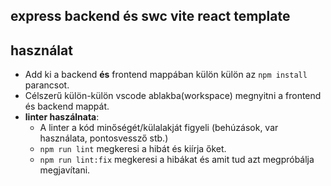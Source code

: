 ## express backend és swc vite react template

## használat

- Add ki a backend **és**  frontend mappában külön külön az `npm install` parancsot.
- Célszerű külön-külön vscode ablakba(workspace) megnyitni a frontend és backend mappát.
- **linter haszálnata**:
  - A linter a kód minőségét/külalakját figyeli (behúzások, var használata, pontosvessző stb.)
  -  `npm run lint` megkeresi a hibát és kiírja őket.
  - `npm run lint:fix` megkeresi a hibákat és amit tud azt megpróbálja megjavítani.

